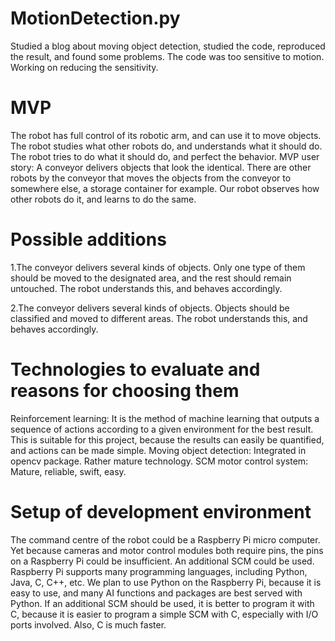 # MotionDetection.py

Studied a blog about moving object detection, studied the code, reproduced the result, and found some problems. The code was too sensitive to motion. Working on reducing the sensitivity.

# MVP

The robot has full control of its robotic arm, and can use it to move objects. The robot studies what other robots do, and understands what it should do. The robot tries to do what it should do, and perfect the behavior. MVP user story: A conveyor delivers objects that look the identical. There are other robots by the conveyor that moves the objects from the conveyor to somewhere else, a storage container for example. Our robot observes how other robots do it, and learns to do the same.

# Possible additions

1.The conveyor delivers several kinds of objects. Only one type of them should be moved to the designated area, and the rest should remain untouched. The robot understands this, and behaves accordingly. 

2.The conveyor delivers several kinds of objects. Objects should be classified and moved to different areas. The robot understands this, and behaves accordingly.

# Technologies to evaluate and reasons for choosing them

Reinforcement learning: It is the method of machine learning that outputs a sequence of actions according to a given environment for the best result. This is suitable for this project, because the results can easily be quantified, and actions can be made simple. Moving object detection: Integrated in opencv package. Rather mature technology. SCM motor control system: Mature, reliable, swift, easy.

# Setup of development environment

The command centre of the robot could be a Raspberry Pi micro computer. Yet because cameras and motor control modules both require pins, the pins on a Raspberry Pi could be insufficient. An additional SCM could be used. Raspberry Pi supports many programming languages, including Python, Java, C, C++, etc. We plan to use Python on the Raspberry Pi, because it is easy to use, and many AI functions and packages are best served with Python. If an additional SCM should be used, it is better to program it with C, because it is easier to program a simple SCM with C, especially with I/O ports involved. Also, C is much faster.